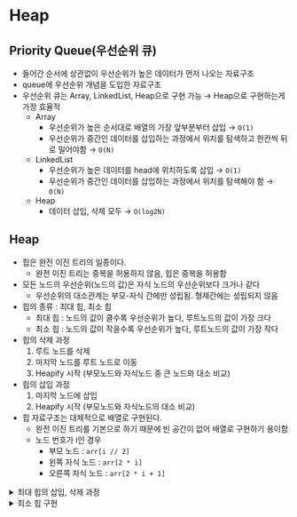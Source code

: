 # Heap

## Priority Queue(우선순위 큐)

- 들어간 순서에 상관없이 우선순위가 높은 데이터가 먼저 나오는 자료구조
- queue에 우선순위 개념을 도입한 자료구조
- 우선순위 큐는 Array, LinkedList, Heap으로 구현 가능 → Heap으로 구현하는게 가장 효율적
    - Array
        - 우선순위가 높은 순서대로 배열의 가장 앞부분부터 삽입 → `O(1)`
        - 우선순위가 중간인 데이터를 삽입하는 과정에서 위치를 탐색하고 한칸씩 뒤로 밀어야함 → `O(N)`
    - LinkedList
        - 우선순위가 높은 데이터를 head에 위치하도록 삽입 → `O(1)`
        - 우선순위가 중간인 데이터를 삽입하는 과정에서 위치를 탐색해야 함 → `O(N)`
    - Heap
        - 데이터 삽입, 삭제 모두 → `O(log2N)`
    

## Heap

- 힙은 완전 이진 트리의 일종이다.
    - 완전 이진 트리는 중복을 허용하지 않음, 힙은 중복을 허용함
- 모든 노드의 우선순위(노드의 값)은 자식 노드의 우선순위보다 크거나 같다
    - 우선순위의 대소관계는 부모-자식 간에만 성립됨. 형제간에는 성립되지 않음
- 힙의 종류 : 최대 힙, 최소 힙
    - 최대 힙 : 노드의 값이 클수록 우선순위가 높다, 루트노드의 값이 가장 크다
    - 최소 힙 : 노드의 값이 작을수록 우선순위가 높다, 루트노드의 값이 가장 작다
- 힙의 삭제 과정
    1. 루트 노드를 삭제
    2. 마지막 노드를 루트 노드로 이동
    3. Heapify 시작 (부모노드와 자식노드 중 큰 노드와 대소 비교)
- 힙의 삽입 과정
    1. 마지막 노드에 삽입
    2. Heapify 시작 (부모노드와 자식노드의 대소 비교)
- 힙 자료구조는 대체적으로 배열로 구현된다.
    - 완전 이진 트리를 기본으로 하기 때문에 빈 공간이 없어 배열로 구현하기 용이함
    - 노드 번호가 i인 경우
        - 부모 노드 : `arr[i // 2]`
        - 왼쪽 자식 노드 : `arr[2 * i]`
        - 오른쪽 자식 노드 : `arr[2 * i + 1]`


<details>
<summary>최대 힙의 삽입, 삭제 과정</summary>

`삽입 과정`
![삽입 과정](../../DataStructure/img/Heap/3.png)

`삭제 과정`
![삭제 과정](../../DataStructure/img/Heap/3.png)


</details>

<details>
<summary>최소 힙 구현</summary>

```java
public class minHeap{
        private ArrayList<Integer> heap;

        //최소힙 생성자
        public minHeap() {
            heap = new ArrayList<Integer>();
            heap.add(0); // 0번째 인덱스는 사용 안합
        }

        //삽입
        public void insert(int val) {
            heap.add(val);
            int p = heap.size()-1;    //p는 새로 삽입한 노드의 인덱스 정보
            while(p>1 && heap.get(p/2)>heap.get(p)) {
                //새로 삽입한 노드의 위치가 1 초과이고 부모가 자식보다 크면 진행 ->새로 삽입한 노드의 위치가 루트까지 가거나 새로 삽입한 노드가 부모보다 클때까지 진행
                int tmp = heap.get(p/2);//부모 노드의 값
                heap.set(p/2, val);
                heap.set(p, tmp);

                p /= 2;    //새로 삽입한 노드가 한 레벨 상승했으니 인덱스 부모 노드 인덱스 값으로 변경
            }
        }
        //삭제
        public int delete() {
            //힙 이 비어있으면 0리턴
            if(heap.size()-1 < 1) {
                return 0;
            }

            //삭제할 노드, 루트 노드
            int deleteitem = heap.get(1);

            //마지막 노드를root에 삽입하고 마지막 노드 삭제
            heap.set(1,heap.get(heap.size()-1));
            heap.remove(heap.size()-1);

            int pos = 1; //루트에 새로 삽입한 노드의 인덱스 정보

            //pos*2는 왼쪽자식의 인덱스 값, 자식의 인덱스 값이 힙의 사이즈 값보다 크다는것은 더이상 삽입할 위치를 벗어났다는뜻 
            while((pos*2)<heap.size()) {
                int min = heap.get(pos*2);//왼쪽 자식의 값
                int minPos = pos*2;// 왼쪽 자식의 인덱스 값

                //오른쪽 자식의 인덱스가 사이즈보다 작고 왼쪽 보다 더 작을때 오른쪽 자식을 부모와 바꿔줄 자식으로 지정
                if(((pos*2+1)<heap.size()) && min > heap.get(pos*2+1)) {    
                    min = heap.get(pos*2 +1);
                    minPos = pos*2 +1;
                }

                //부모가 더 작으면 그만
                if(min > heap.get(pos))
                    break;

                //부모 자식 교환
                int tmp = heap.get(pos);
                heap.set(pos,heap.get(minPos));
                heap.set(minPos, tmp);
                pos = minPos;
            }

            return deleteitem;
        }

    }
```

</details>
